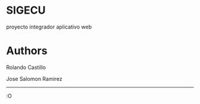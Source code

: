 # SIGECU
proyecto integrador aplicativo web

# Authors 
Rolando Castillo

Jose Salomon Ramirez

-------------------------------------------------------
:O





